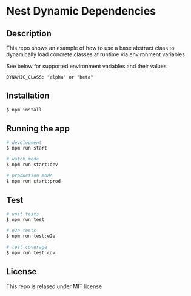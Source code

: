 # Nest Dynamic Dependencies

## Description

This repo shows an example of how to use a base abstract class to dynamically load concrete classes at runtime via environment variables

See below for supported environment variables and their values

```
DYNAMIC_CLASS: "alpha" or "beta"
```

## Installation

```bash
$ npm install
```

## Running the app

```bash
# development
$ npm run start

# watch mode
$ npm run start:dev

# production mode
$ npm run start:prod
```

## Test

```bash
# unit tests
$ npm run test

# e2e tests
$ npm run test:e2e

# test coverage
$ npm run test:cov
```

## License

This repo is relased under MIT license

